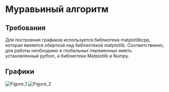 # Муравьиный алгоритм
## Требования
Для построения графиков используется библиотека matplotlibcpp, которая является оберткой над библиотекой matplotlib. Соответственно, для работы необходимо в глобальных переменных иметь установленный python, и библиотеки Matplotlib и Numpy.
## Графики
![Figure_1](https://github.com/user-attachments/assets/7f89a675-d618-42bc-a0f6-276f5abd7cf7)
![Figure_2](https://github.com/user-attachments/assets/00798187-9b75-4615-b611-0e81e87182eb)
